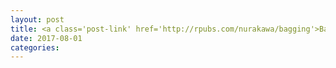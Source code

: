 ```yaml
---
layout: post
title: <a class='post-link' href='http://rpubs.com/nurakawa/bagging'>Bagging, an ensemble method for variance reduction in unstable models</a>
date: 2017-08-01
categories:
---
```


